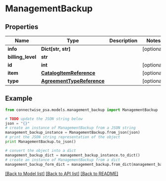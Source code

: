 # ManagementBackup


## Properties
Name | Type | Description | Notes
------------ | ------------- | ------------- | -------------
**info** | **Dict[str, str]** |  | [optional] 
**billing_level** | **str** |  | 
**id** | **int** |  | [optional] 
**item** | [**CatalogItemReference**](CatalogItemReference.md) |  | [optional] 
**type** | [**AgreementTypeReference**](AgreementTypeReference.md) |  | [optional] 

## Example

```python
from connectwise_psa.models.management_backup import ManagementBackup

# TODO update the JSON string below
json = "{}"
# create an instance of ManagementBackup from a JSON string
management_backup_instance = ManagementBackup.from_json(json)
# print the JSON string representation of the object
print ManagementBackup.to_json()

# convert the object into a dict
management_backup_dict = management_backup_instance.to_dict()
# create an instance of ManagementBackup from a dict
management_backup_form_dict = management_backup.from_dict(management_backup_dict)
```
[[Back to Model list]](../README.md#documentation-for-models) [[Back to API list]](../README.md#documentation-for-api-endpoints) [[Back to README]](../README.md)


